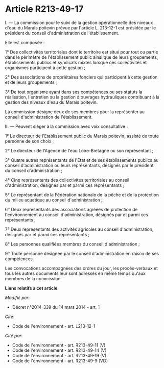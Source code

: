 # Article R213-49-17

I. ― La commission pour le suivi de la gestion opérationnelle des niveaux d'eau du Marais poitevin prévue par l'article L.
213-12-1 est présidée par le président du conseil d'administration de l'établissement. 

Elle est composée : 

1° Des collectivités territoriales dont le territoire est situé pour tout ou partie dans le périmètre de l'établissement
public ainsi que de leurs groupements, établissements publics et syndicats mixtes lorsque ces collectivités et organismes
participent à cette gestion ; 

2° Des associations de propriétaires fonciers qui participent à cette gestion et de leurs groupements ; 

3° De tout organisme ayant dans ses compétences ou ses statuts la réalisation, l'entretien ou la gestion d'ouvrages
hydrauliques contribuant à la gestion des niveaux d'eau du Marais poitevin. 

La commission désigne deux de ses membres pour la représenter au conseil d'administration de l'établissement. 

II. ― Peuvent siéger à la commission avec voix consultative : 

1° Le directeur de l'Etablissement public du Marais poitevin, assisté de toute personne de son choix ; 

2° Le directeur de l'Agence de l'eau Loire-Bretagne ou son représentant ; 

3° Quatre autres représentants de l'Etat et de ses établissements publics au conseil d'administration ou leurs représentants,
désignés par le président du conseil d'administration ;  

4° Cinq représentants des collectivités territoriales au conseil d'administration, désignés par et parmi ces représentants ; 

5° Le représentant de la Fédération nationale de la pêche et de la protection du milieu aquatique au conseil
d'administration ; 

6° Deux représentants des associations agréées de protection de l'environnement au conseil d'administration, désignés par et
parmi ces représentants ; 

7° Deux représentants des activités agricoles au conseil d'administration, désignés par et parmi ces représentants ; 

8° Les personnes qualifiées membres du conseil d'administration ; 

9° Toute personne désignée par le conseil d'administration en raison de ses compétences. 

Les convocations accompagnées des ordres du jour, les procès-verbaux et tous les autres documents leur sont adressés en même
temps qu'aux membres de la commission.

**Liens relatifs à cet article**

_Modifié par_:

  - Décret n°2014-339 du 14 mars 2014 - art. 1

_Cite_:

  - Code de l'environnement - art. L213-12-1

_Cité par_:

  - Code de l'environnement - art. R213-49-11 (V)
  - Code de l'environnement - art. R213-49-14 (V)
  - Code de l'environnement - art. R213-49-19 (V)
  - Code de l'environnement - art. R213-49-9 (VD)

